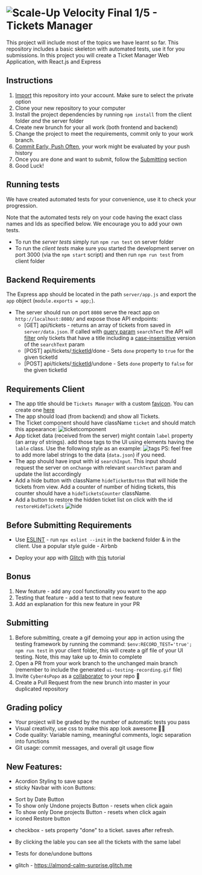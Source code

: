 # ![Scale-Up Velocity](./readme-files/logo-main.png)   Final 1/5 - Tickets Manager
This project will include most of the topics we have learnt so far.
This repository includes a basic skeleton with automated tests, use it for you submissions.
In this project you will create a Ticket Manager Web Application, with React.js and Express


## Instructions
1. [Import](https://github.com/new/import) this repository into your account. Make sure to select the private option
1. Clone your new repository to your computer
1. Install the project dependencies by running `npm install` from the client folder *and* the server folder
1. Create new brunch for your all work (both frontend and backend)
1. Change the project to meet the requirements, commit only to your work branch.
1. [Commit Early, Push Often](https://www.worklytics.co/commit-early-push-often/), your work might be evaluated by your push history
1. Once you are done and want to submit, follow the [Submitting](#Submitting) section
1. Good Luck!

## Running tests
We have created automated tests for your convenience, use it to check your progression.

Note that the automated tests rely on your code having the exact class names and Ids as specified below.
We encourage you to add your own tests.

* To run the *server tests* simply run `npm run test` on server folder
* To run the *client tests* make sure you started the development server on  port 3000 (via the `npm start` script) and then run `npm run test` from client folder

## Backend Requirements
The Express app should be located in the path `server/app.js` and export the `app` object (`module.exports = app;`).
- The server should run on port `8080` serve the react app on `http://localhost:8080/` and expose those API endpoints:
  - [GET] api/tickets - returns an array of tickets from saved in `server/data.json`. If called with [query param](https://en.wikipedia.org/wiki/Query_string) `searchText` the API will [filter](https://developer.mozilla.org/en-US/docs/Web/JavaScript/Reference/Global_Objects/Array/filter) only tickets that have a title including a [case-insensitive](https://en.wikipedia.org/wiki/Case_sensitivity) version of the `searchText` param
  - [POST] api/tickets/[:ticketId](https://stackoverflow.com/a/20089634/10839175)/done - Sets `done` property to `true` for the given ticketId
  - [POST] api/tickets/[:ticketId](https://stackoverflow.com/a/20089634/10839175)/undone - Sets `done` property to `false` for the given ticketId

## Requirements Client
- The app title should be `Tickets Manager` with a custom [favicon](https://en.wikipedia.org/wiki/Favicon). You can create one [here](https://favicon.io/)
- The app should load (from backend) and show all Tickets.
- The Ticket component should have className `ticket` and should match this appearance: ![ticketcomponent](./readme-files/ticketcomponent.png)
- App ticket data (received from the server) might contain `label` property (an array of strings). add those tags to the UI using elements having the `lable` class. Use the following style as an example: ![tags](./readme-files/tags.png)
PS: feel free to add more label strings to the data (`data.json`) if you need.
- The app should have input with id `searchInput`. This input should request the server on `onChange` with relevant `searchText` param and update the list accordingly
- Add a hide button with className `hideTicketButton` that will hide the tickets from view. Add a counter of number of hiding tickets, this counter should have a `hideTicketsCounter` className.
- Add a button to restore the hidden ticket list on click with the id `restoreHideTickets` ![hide](./readme-files/hideit.gif)

## Before Submitting Requirements
- Use [ESLINT](https://eslint.org/docs/user-guide/getting-started) - run `npx eslint --init` in the backend folder & in the client.
Use a popular style guide - Airbnb

- Deploy your app with [Glitch](https://glitch.com/?utm_medium=weblink&utm_source=dev.to&utm_campaign=blog&utm_content=dev) with [this](https://dev.to/glitch/create-react-app-and-express-together-on-glitch-28gi) tutorial

## Bonus
1. New feature - add any cool functionality you want to the app
2. Testing that feature - add a test to that new feature
3. Add an explanation for this new feature in your PR 

## Submitting
1. Before submitting, create a gif demoing your app in action using the testing framework by running the command: `$env:RECORD_TEST='true'; npm run test` in your client folder, this will create a gif file of your UI testing. Note, this may take up to 4min to complete
1. Open a PR from your work branch to the unchanged main branch (remember to include the generated `ui-testing-recording.gif` file)
1. Invite `Cyber4sPopo` as a [collaborator](https://docs.github.com/en/github/setting-up-and-managing-your-github-user-account/inviting-collaborators-to-a-personal-repository) to your repo 👮
1. Create a Pull Request from the new brunch into master in your duplicated repository


## Grading policy
* Your project will be graded by the number of automatic tests you pass
* Visual creativity, use css to make this app look awesome 💅🏿
* Code quality: Variable naming, meaningful comments, logic separation into functions
* Git usage: commit messages, and overall git usage flow


## New Features:
* Acordion Styling to save space
* sticky Navbar with icon Buttons:
- Sort by Date Button
- To show only Undone projects Button - resets when click again
- To show only Done projects Button - resets when click again
- iconed Restore button 
* checkbox - sets property "done" to a ticket. saves after refresh.
* By clicking the lable you can see all the tickets with the same label
* Tests for done/undone buttons

* glitch - https://almond-calm-surprise.glitch.me